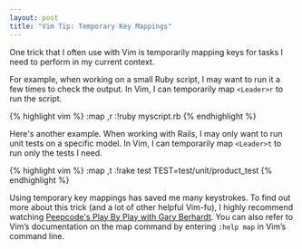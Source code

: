 ```yaml
---
layout: post
title: "Vim Tip: Temporary Key Mappings"
---
```


One trick that I often use with Vim is temporarily mapping keys for tasks I need to perform in my current context.

For example, when working on a small Ruby script, I may want to run it a few times to check the output. In Vim, I can temporarily map ```<Leader>r``` to run the script.

{% highlight vim %}
:map ,r :!ruby myscript.rb<cr>
{% endhighlight %}

Here's another example. When working with Rails, I may only want to run unit tests on a specific model. In Vim, I can temporarily map ```<Leader>t``` to run only the tests I need.

{% highlight vim %}
:map ,t :!rake test TEST=test/unit/product_test<cr>
{% endhighlight %}

Using temporary key mappings has saved me many keystrokes. To find out more about this trick (and a lot of other helpful Vim-fu), I highly recommend watching [Peepcode's Play By Play with Gary Berhardt][1]. You can also refer to Vim’s documentation on the map command by entering ```:help map``` in Vim’s command line.

[1]: https://peepcode.com/products/play-by-play-bernhardt
